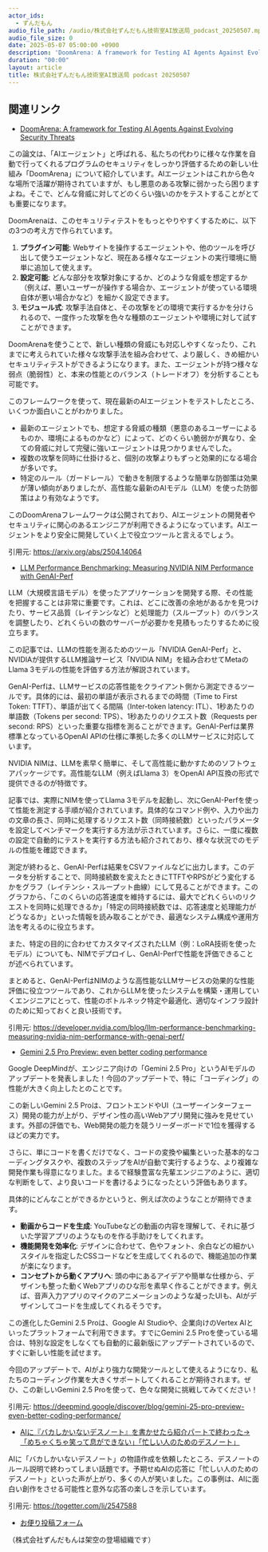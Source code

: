 ```yaml
---
actor_ids:
  - ずんだもん
audio_file_path: /audio/株式会社ずんだもん技術室AI放送局_podcast_20250507.mp3
audio_file_size: 0
date: 2025-05-07 05:00:00 +0900
description: 'DoomArena: A framework for Testing AI Agents Against Evolving Security Threats、LLM Performance Benchmarking: Measuring NVIDIA NIM Performance with GenAI-Perf、Gemini 2.5 Pro Preview: even better coding performance、AIに『バカしかいないデスノート』を書かせたら紹介パートで終わった→「めちゃくちゃ笑って息ができない」「忙しい人のためのデスノート」'
duration: "00:00"
layout: article
title: 株式会社ずんだもん技術室AI放送局 podcast 20250507
---
```


## 関連リンク


- [DoomArena: A framework for Testing AI Agents Against Evolving Security Threats](https://arxiv.org/abs/2504.14064)  


この論文は、「AIエージェント」と呼ばれる、私たちの代わりに様々な作業を自動で行ってくれるプログラムのセキュリティをしっかり評価するための新しい仕組み「DoomArena」について紹介しています。AIエージェントはこれから色々な場所で活躍が期待されていますが、もし悪意のある攻撃に弱かったら困りますよね。そこで、どんな脅威に対してどのくらい強いのかをテストすることがとても重要になります。

DoomArenaは、このセキュリティテストをもっとやりやすくするために、以下の3つの考え方で作られています。
1.  **プラグイン可能**: Webサイトを操作するエージェントや、他のツールを呼び出して使うエージェントなど、現在ある様々なエージェントの実行環境に簡単に追加して使えます。
2.  **設定可能**: どんな部分を攻撃対象にするか、どのような脅威を想定するか（例えば、悪いユーザーが操作する場合か、エージェントが使っている環境自体が悪い場合かなど）を細かく設定できます。
3.  **モジュール式**: 攻撃手法自体と、その攻撃をどの環境で実行するかを分けられるので、一度作った攻撃を色々な種類のエージェントや環境に対して試すことができます。

DoomArenaを使うことで、新しい種類の脅威にも対応しやすくなったり、これまでに考えられていた様々な攻撃手法を組み合わせて、より厳しく、きめ細かいセキュリティテストができるようになります。また、エージェントが持つ様々な弱点（脆弱性）と、本来の性能とのバランス（トレードオフ）を分析することも可能です。

このフレームワークを使って、現在最新のAIエージェントをテストしたところ、いくつか面白いことがわかりました。
*   最新のエージェントでも、想定する脅威の種類（悪意のあるユーザーによるものか、環境によるものかなど）によって、どのくらい脆弱かが異なり、全ての脅威に対して完璧に強いエージェントは見つかりませんでした。
*   複数の攻撃を同時に仕掛けると、個別の攻撃よりもずっと効果的になる場合が多いです。
*   特定のルール（ガードレール）で動きを制限するような簡単な防御策は効果が薄い傾向がありましたが、高性能な最新のAIモデル（LLM）を使った防御策はより有効なようです。

このDoomArenaフレームワークは公開されており、AIエージェントの開発者やセキュリティに関心のあるエンジニアが利用できるようになっています。AIエージェントをより安全に開発していく上で役立つツールと言えるでしょう。

引用元: https://arxiv.org/abs/2504.14064


- [LLM Performance Benchmarking: Measuring NVIDIA NIM Performance with GenAI-Perf](https://developer.nvidia.com/blog/llm-performance-benchmarking-measuring-nvidia-nim-performance-with-genai-perf/)  


LLM（大規模言語モデル）を使ったアプリケーションを開発する際、その性能を把握することは非常に重要です。これは、どこに改善の余地があるかを見つけたり、サービス品質（レイテンシなど）と処理能力（スループット）のバランスを調整したり、どれくらいの数のサーバーが必要かを見積もったりするために役立ちます。

この記事では、LLMの性能を測るためのツール「NVIDIA GenAI-Perf」と、NVIDIAが提供するLLM推論サービス「NVIDIA NIM」を組み合わせてMetaのLlama 3モデルの性能を評価する方法が解説されています。

GenAI-Perfは、LLMサービスの応答性能をクライアント側から測定できるツールです。具体的には、最初の単語が表示されるまでの時間（Time to First Token: TTFT）、単語が出てくる間隔（Inter-token latency: ITL）、1秒あたりの単語数（Tokens per second: TPS）、1秒あたりのリクエスト数（Requests per second: RPS）といった重要な指標を測ることができます。GenAI-Perfは業界標準となっているOpenAI APIの仕様に準拠した多くのLLMサービスに対応しています。

NVIDIA NIMは、LLMを素早く簡単に、そして高性能に動かすためのソフトウェアパッケージです。高性能なLLM（例えばLlama 3）をOpenAI API互換の形式で提供できるのが特徴です。

記事では、実際にNIMを使ってLlama 3モデルを起動し、次にGenAI-Perfを使って性能を測定する手順が紹介されています。具体的なコマンド例や、入力や出力の文章の長さ、同時に処理するリクエスト数（同時接続数）といったパラメータを設定してベンチマークを実行する方法が示されています。さらに、一度に複数の設定で自動的にテストを実行する方法も紹介されており、様々な状況でのモデルの性能を確認できます。

測定が終わると、GenAI-Perfは結果をCSVファイルなどに出力します。このデータを分析することで、同時接続数を変えたときにTTFTやRPSがどう変化するかをグラフ（レイテンシ・スループット曲線）にして見ることができます。このグラフから、「このくらいの応答速度を維持するには、最大でどれくらいのリクエストを同時に処理できるか」「特定の同時接続数では、応答速度と処理能力がどうなるか」といった情報を読み取ることができ、最適なシステム構成や運用方法を考えるのに役立ちます。

また、特定の目的に合わせてカスタマイズされたLLM（例：LoRA技術を使ったモデル）についても、NIMでデプロイし、GenAI-Perfで性能を評価できることが述べられています。

まとめると、GenAI-PerfはNIMのような高性能なLLMサービスの効果的な性能評価に役立つツールであり、これからLLMを使ったシステムを構築・運用していくエンジニアにとって、性能のボトルネック特定や最適化、適切なインフラ設計のために知っておくと良い技術です。

引用元: https://developer.nvidia.com/blog/llm-performance-benchmarking-measuring-nvidia-nim-performance-with-genai-perf/


- [Gemini 2.5 Pro Preview: even better coding performance](https://deepmind.google/discover/blog/gemini-25-pro-preview-even-better-coding-performance/)  


Google DeepMindが、エンジニア向けの「Gemini 2.5 Pro」というAIモデルのアップデートを発表しました！今回のアップデートで、特に「コーディング」の性能が大きく向上したとのことです。

この新しいGemini 2.5 Proは、フロントエンドやUI（ユーザーインターフェース）開発の能力が上がり、デザイン性の高いWebアプリ開発に強みを見せています。外部の評価でも、Web開発の能力を競うリーダーボードで1位を獲得するほどの実力です。

さらに、単にコードを書くだけでなく、コードの変換や編集といった基本的なコーディングタスクや、複数のステップをAIが自動で実行するような、より複雑な開発作業も得意になりました。まるで経験豊富な先輩エンジニアのように、適切な判断をして、より良いコードを書けるようになったという評価もあります。

具体的にどんなことができるかというと、例えば次のようなことが期待できます。

*   **動画からコードを生成**: YouTubeなどの動画の内容を理解して、それに基づいた学習アプリのようなものを作る手助けをしてくれます。
*   **機能開発を効率化**: デザインに合わせて、色やフォント、余白などの細かいスタイルを指定したCSSコードなどを生成してくれるので、機能追加の作業が楽になります。
*   **コンセプトから動くアプリへ**: 頭の中にあるアイデアや簡単な仕様から、デザインも整った動くWebアプリのひな形を素早く作ることができます。例えば、音声入力アプリのマイクのアニメーションのような凝ったUIも、AIがデザインしてコードを生成してくれるそうです。

この進化したGemini 2.5 Proは、Google AI Studioや、企業向けのVertex AIといったプラットフォームで利用できます。すでにGemini 2.5 Proを使っている場合は、特別な設定をしなくても自動的に最新版にアップデートされているので、すぐに新しい性能を試せます。

今回のアップデートで、AIがより強力な開発ツールとして使えるようになり、私たちのコーディング作業を大きくサポートしてくれることが期待されます。ぜひ、この新しいGemini 2.5 Proを使って、色々な開発に挑戦してみてください！

引用元: https://deepmind.google/discover/blog/gemini-25-pro-preview-even-better-coding-performance/


- [AIに『バカしかいないデスノート』を書かせたら紹介パートで終わった→「めちゃくちゃ笑って息ができない」「忙しい人のためのデスノート」](https://togetter.com/li/2547588)  


AIに「バカしかいないデスノート」の物語作成を依頼したところ、デスノートのルール説明で終わってしまい話題です。予期せぬAIの応答に「忙しい人のためのデスノート」といった声が上がり、多くの人が笑いました。この事例は、AIに面白い創作をさせる可能性と意外な応答の楽しさを示しています。

引用元: https://togetter.com/li/2547588



- [お便り投稿フォーム](https://forms.gle/ffg4JTfqdiqK62qf9)

（株式会社ずんだもんは架空の登場組織です）
